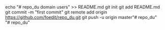 echo "# repo_du domain users" >> README.md
git init
git add README.md
git commit -m "first commit"
git remote add origin https://github.com/foedit/repo_du.git
git push -u origin master"# repo_du" 
"# repo_du" 
